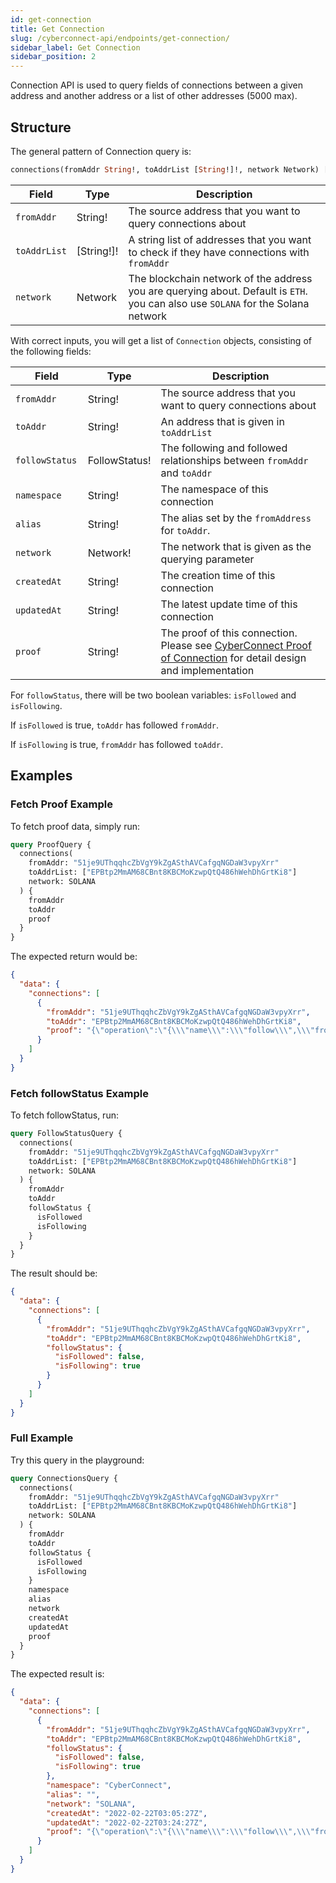 ```yaml
---
id: get-connection
title: Get Connection
slug: /cyberconnect-api/endpoints/get-connection/
sidebar_label: Get Connection
sidebar_position: 2
---
```


Connection API is used to query fields of connections between a given address and another address or a list of other addresses (5000 max).

## Structure

The general pattern of Connection query is:

```graphql
connections(fromAddr String!, toAddrList [String!]!, network Network) [Connection!]!
```

| Field        | Type       | Description                                                                                                                      |
| ------------ | ---------- | -------------------------------------------------------------------------------------------------------------------------------- |
| `fromAddr`   | String!    | The source address that you want to query connections about                                                                      |
| `toAddrList` | [String!]! | A string list of addresses that you want to check if they have connections with `fromAddr`                                       |
| `network`    | Network    | The blockchain network of the address you are querying about. Default is `ETH`. you can also use `SOLANA` for the Solana network |

With correct inputs, you will get a list of `Connection` objects, consisting of the following fields:

| Field           | Type          | Description                                                                                                               |
| --------------- | ------------- | ------------------------------------------------------------------------------------------------------------------------- |
| `fromAddr `     | String!       | The source address that you want to query connections about                                                               |
| `toAddr`        | String!       | An address that is given in `toAddrList`                                                                                  |
| `followStatus ` | FollowStatus! | The following and followed relationships between `fromAddr` and `toAddr`                                                  |
| `namespace`     | String!       | The namespace of this connection                                                                                          |
| `alias`         | String!       | The alias set by the `fromAddress` for `toAddr`.                                                                          |
| `network`       | Network!      | The network that is given as the querying parameter                                                                       |
| `createdAt`     | String!       | The creation time of this connection                                                                                      |
| `updatedAt`     | String!       | The latest update time of this connection                                                                                 |
| `proof`         | String!       | The proof of this connection. Please see [CyberConnect Proof of Connection](./proof) for detail design and implementation |

For `followStatus`, there will be two boolean variables: `isFollowed` and `isFollowing`.

If `isFollowed` is true, `toAddr` has followed `fromAddr`.

If `isFollowing` is true, `fromAddr` has followed `toAddr`.

## Examples

### Fetch Proof Example

To fetch proof data, simply run:

```graphql
query ProofQuery {
  connections(
    fromAddr: "51je9UThqqhcZbVgY9kZgASthAVCafgqNGDaW3vpyXrr"
    toAddrList: ["EPBtp2MmAM68CBnt8KBCMoKzwpQtQ486hWehDhGrtKi8"]
    network: SOLANA
  ) {
    fromAddr
    toAddr
    proof
  }
}
```

The expected return would be:

```json
{
  "data": {
    "connections": [
      {
        "fromAddr": "51je9UThqqhcZbVgY9kZgASthAVCafgqNGDaW3vpyXrr",
        "toAddr": "EPBtp2MmAM68CBnt8KBCMoKzwpQtQ486hWehDhGrtKi8",
        "proof": "{\"operation\":\"{\\\"name\\\":\\\"follow\\\",\\\"from\\\":\\\"51je9UThqqhcZbVgY9kZgASthAVCafgqNGDaW3vpyXrr\\\",\\\"to\\\":\\\"EPBtp2MmAM68CBnt8KBCMoKzwpQtQ486hWehDhGrtKi8\\\",\\\"namespace\\\":\\\"CyberConnect\\\",\\\"network\\\":\\\"SOLANA\\\",\\\"alias\\\":\\\"\\\",\\\"timestamp\\\":1645500266794}\",\"digest\":\"0xf8dd7b357e8b738a3ad91080ccea4b07003a2c967b631ba950c2a3e00ff64cf2\",\"signature\":\"0x103fb899c224244740cf1eaa16ce401b218ae85fc0507ca07d29f91b57cf9708a5d6cdede97dc326663fe4f432f52c1ddaef9fb21b8d06f93e6893548aae825c\",\"signingKey\":{\"publicKey\":\"MFkwEwYHKoZIzj0CAQYIKoZIzj0DAQcDQgAEngy/L6H1b5u9DVIRIFu2z6Tn+qgkn60NyaAJVbBnTDEQ/PjdvilGWCKUSHgPHIIqpxX9BfQHi+3e+xHKTlrFsQ==\",\"format\":\"SubjectPublicKeyInfo\",\"algorithm\":\"ES256\"},\"signingKeyAuth\":{\"authorship\":\"51je9UThqqhcZbVgY9kZgASthAVCafgqNGDaW3vpyXrr\",\"signingKeySignature\":\"4kMtz6iCjockVhwQwGLzdGxKEESPF3EZXGFkfs2KrFs6a9YYDpRTkxAWcBWFpHjH1DFDLYkaD84TZsv4THmzCL81\",\"signingKeyMessage\":\"I authorize CyberConnect from this device using signing key:\\nMFkwEwYHKoZIzj0CAQYIKoZIzj0DAQcDQgAEngy/L6H1b5u9DVIRIFu2z6Tn+qgkn60NyaAJVbBnTDEQ/PjdvilGWCKUSHgPHIIqpxX9BfQHi+3e+xHKTlrFsQ==\"}}"
      }
    ]
  }
}
```

### Fetch followStatus Example

To fetch followStatus, run:

```graphql
query FollowStatusQuery {
  connections(
    fromAddr: "51je9UThqqhcZbVgY9kZgASthAVCafgqNGDaW3vpyXrr"
    toAddrList: ["EPBtp2MmAM68CBnt8KBCMoKzwpQtQ486hWehDhGrtKi8"]
    network: SOLANA
  ) {
    fromAddr
    toAddr
    followStatus {
      isFollowed
      isFollowing
    }
  }
}
```

The result should be:

```json
{
  "data": {
    "connections": [
      {
        "fromAddr": "51je9UThqqhcZbVgY9kZgASthAVCafgqNGDaW3vpyXrr",
        "toAddr": "EPBtp2MmAM68CBnt8KBCMoKzwpQtQ486hWehDhGrtKi8",
        "followStatus": {
          "isFollowed": false,
          "isFollowing": true
        }
      }
    ]
  }
}
```

### Full Example

Try this query in the playground:

```graphql
query ConnectionsQuery {
  connections(
    fromAddr: "51je9UThqqhcZbVgY9kZgASthAVCafgqNGDaW3vpyXrr"
    toAddrList: ["EPBtp2MmAM68CBnt8KBCMoKzwpQtQ486hWehDhGrtKi8"]
    network: SOLANA
  ) {
    fromAddr
    toAddr
    followStatus {
      isFollowed
      isFollowing
    }
    namespace
    alias
    network
    createdAt
    updatedAt
    proof
  }
}
```

The expected result is:

```json
{
  "data": {
    "connections": [
      {
        "fromAddr": "51je9UThqqhcZbVgY9kZgASthAVCafgqNGDaW3vpyXrr",
        "toAddr": "EPBtp2MmAM68CBnt8KBCMoKzwpQtQ486hWehDhGrtKi8",
        "followStatus": {
          "isFollowed": false,
          "isFollowing": true
        },
        "namespace": "CyberConnect",
        "alias": "",
        "network": "SOLANA",
        "createdAt": "2022-02-22T03:05:27Z",
        "updatedAt": "2022-02-22T03:24:27Z",
        "proof": "{\"operation\":\"{\\\"name\\\":\\\"follow\\\",\\\"from\\\":\\\"51je9UThqqhcZbVgY9kZgASthAVCafgqNGDaW3vpyXrr\\\",\\\"to\\\":\\\"EPBtp2MmAM68CBnt8KBCMoKzwpQtQ486hWehDhGrtKi8\\\",\\\"namespace\\\":\\\"CyberConnect\\\",\\\"network\\\":\\\"SOLANA\\\",\\\"alias\\\":\\\"\\\",\\\"timestamp\\\":1645500266794}\",\"digest\":\"0xf8dd7b357e8b738a3ad91080ccea4b07003a2c967b631ba950c2a3e00ff64cf2\",\"signature\":\"0x103fb899c224244740cf1eaa16ce401b218ae85fc0507ca07d29f91b57cf9708a5d6cdede97dc326663fe4f432f52c1ddaef9fb21b8d06f93e6893548aae825c\",\"signingKey\":{\"publicKey\":\"MFkwEwYHKoZIzj0CAQYIKoZIzj0DAQcDQgAEngy/L6H1b5u9DVIRIFu2z6Tn+qgkn60NyaAJVbBnTDEQ/PjdvilGWCKUSHgPHIIqpxX9BfQHi+3e+xHKTlrFsQ==\",\"format\":\"SubjectPublicKeyInfo\",\"algorithm\":\"ES256\"},\"signingKeyAuth\":{\"authorship\":\"51je9UThqqhcZbVgY9kZgASthAVCafgqNGDaW3vpyXrr\",\"signingKeySignature\":\"4kMtz6iCjockVhwQwGLzdGxKEESPF3EZXGFkfs2KrFs6a9YYDpRTkxAWcBWFpHjH1DFDLYkaD84TZsv4THmzCL81\",\"signingKeyMessage\":\"I authorize CyberConnect from this device using signing key:\\nMFkwEwYHKoZIzj0CAQYIKoZIzj0DAQcDQgAEngy/L6H1b5u9DVIRIFu2z6Tn+qgkn60NyaAJVbBnTDEQ/PjdvilGWCKUSHgPHIIqpxX9BfQHi+3e+xHKTlrFsQ==\"}}"
      }
    ]
  }
}
```
